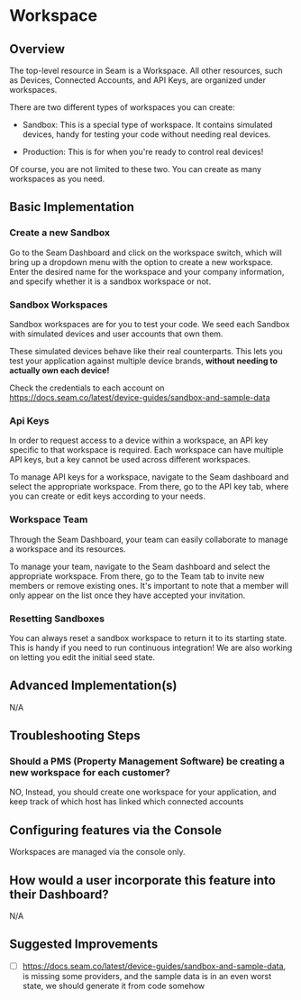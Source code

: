 
# Workspace

## Overview

The top-level resource in Seam is a Workspace. All other resources, such as Devices, Connected Accounts, and API Keys, are organized under workspaces.

There are two different types of workspaces you can create:

* Sandbox: This is a special type of workspace. It contains simulated devices, handy for testing your code without needing real devices.

* Production: This is for when you're ready to control real devices!

Of course, you are not limited to these two. You can create as many workspaces as you need.

## Basic Implementation

### Create a new Sandbox

Go to the Seam Dashboard and click on the workspace switch, which will bring up a dropdown menu with the option to create a new workspace. Enter the desired name for the workspace and your company information, and specify whether it is a sandbox workspace or not.

### Sandbox Workspaces

Sandbox workspaces are for you to test your code. We seed each Sandbox with simulated devices and user accounts that own them.

These simulated devices behave like their real counterparts. This lets you test your application against multiple device brands, **without needing to actually own each device!**

Check the credentials to each account on https://docs.seam.co/latest/device-guides/sandbox-and-sample-data

### Api Keys

In order to request access to a device within a workspace, an API key specific to that workspace is required. Each workspace can have multiple API keys, but a key cannot be used across different workspaces.

To manage API keys for a workspace, navigate to the Seam dashboard and select the appropriate workspace. From there, go to the API key tab, where you can create or edit keys according to your needs.

### Workspace Team

Through the Seam Dashboard, your team can easily collaborate to manage a workspace and its resources.

To manage your team, navigate to the Seam dashboard and select the appropriate workspace. From there, go to the Team tab to invite new members or remove existing ones. It's important to note that a member will only appear on the list once they have accepted your invitation.

### Resetting Sandboxes

You can always reset a sandbox workspace to return it to its starting state. This is handy if you need to run continuous integration! We are also working on letting you edit the initial seed state.

## Advanced Implementation(s)

N/A

## Troubleshooting Steps

### Should a PMS (Property Management Software) be creating a new workspace for each customer?

NO, Instead, you should create one workspace for your application, and keep track of which host has linked which connected accounts

## Configuring features via the Console

Workspaces are managed via the console only.

## How would a user incorporate this feature into their Dashboard?

N/A

## Suggested Improvements

- [ ] https://docs.seam.co/latest/device-guides/sandbox-and-sample-data, is missing some providers, and the sample data is in an even worst state, we should generate it from code somehow 
